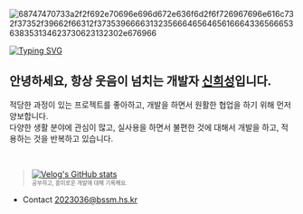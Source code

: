 
![68747470733a2f2f692e70696e696d672e636f6d2f6f726967696e616c732f37352f39662f66312f37353966663132356664656465616664336566653638353134623730623132302e676966](https://github.com/huise0ng/huise0ng/assets/128358820/4576467e-2af9-4fbf-9a95-a542407184cc)

[![Typing SVG](https://readme-typing-svg.demolab.com?font=Josefin+Sans&pause=1000&color=4FC08D&random=false&width=435&lines=Studying+FE%2C+Robot+Simulation.;Interested+in+JS%2C++focusing+on+Vue.js)](https://git.io/typing-svg)
## 안녕하세요, 항상 웃음이 넘치는 개발자 [신희성](https://siniseong.vercel.app/)입니다.

적당한 과정이 있는 프로젝트를 좋아하고, 개발을 하면서 원활한 협업을 하기 위해 먼저 양보합니다.<br>
다양한 생활 분야에 관심이 많고, 실사용을 하면서 불편한 것에 대해서 개발을 하고, 적용하는 것을 반복하고 있습니다. 


    
<br>

> [![Velog's GitHub stats](https://velog-readme-stats.vercel.app/api?name=huise0ng)](https://velog.io/@huise0ng) <br>
<sub><sup>공부하고, 흥미로운 개발에 대해 기록해요.</sup></sub>  

- Contact
  2023036@bssm.hs.kr
